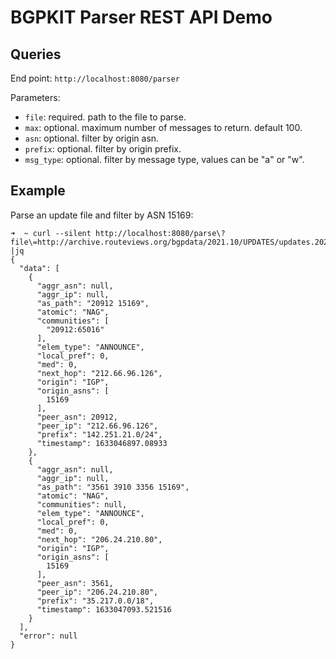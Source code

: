 # BGPKIT Parser REST API Demo

## Queries

End point: `http://localhost:8080/parser`

Parameters:
- `file`: required. path to the file to parse.
- `max`: optional. maximum number of messages to return. default 100.
- `asn`: optional. filter by origin asn.
- `prefix`: optional. filter by origin prefix.
- `msg_type`: optional. filter by message type, values can be "a" or "w".

## Example

Parse an update file and filter by ASN 15169:
``` 
➜  ~ curl --silent http://localhost:8080/parse\?file\=http://archive.routeviews.org/bgpdata/2021.10/UPDATES/updates.20211001.0000.bz2\&asn\=15169 |jq 
{
  "data": [
    {
      "aggr_asn": null,
      "aggr_ip": null,
      "as_path": "20912 15169",
      "atomic": "NAG",
      "communities": [
        "20912:65016"
      ],
      "elem_type": "ANNOUNCE",
      "local_pref": 0,
      "med": 0,
      "next_hop": "212.66.96.126",
      "origin": "IGP",
      "origin_asns": [
        15169
      ],
      "peer_asn": 20912,
      "peer_ip": "212.66.96.126",
      "prefix": "142.251.21.0/24",
      "timestamp": 1633046897.08933
    },
    {
      "aggr_asn": null,
      "aggr_ip": null,
      "as_path": "3561 3910 3356 15169",
      "atomic": "NAG",
      "communities": null,
      "elem_type": "ANNOUNCE",
      "local_pref": 0,
      "med": 0,
      "next_hop": "206.24.210.80",
      "origin": "IGP",
      "origin_asns": [
        15169
      ],
      "peer_asn": 3561,
      "peer_ip": "206.24.210.80",
      "prefix": "35.217.0.0/18",
      "timestamp": 1633047093.521516
    }
  ],
  "error": null
}
```